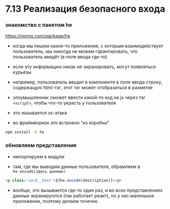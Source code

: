# 7.13 Реализация безопасного входа

### знакомство с пакетом he

https://npmjs.com/package/he

- когда мы пишем какое-то приложение, с которым взаимодействует пользователь, мы никогда не можем гарантировать, что пользователь введёт (в поле ввода где-то)

- если эту информацию никак не экранировать, могут появляться курьёзы

- например, пользователь вводит в компоненте в поле ввода строку, содержащую html-тэг, этот тэг может отобразиться в разметке

- злоумышленник сможет ввести какой-то код на js через тэг `<script>`, чтобы что-то украсть у пользователя

- это называется xs-атака

- во фреймворках это встроено "из коробки"

```bash
npm install -E he
```

### обновляем представления

- импортируем в модули

- там, где мы выводим данные пользователя, обрамляем в `he.encode(здесь данные)`

```js
<p class='card__text'>${he.encode(description)}</p>
```

- вообще, это вызывается где-то один раз, и во всех представлениях данные экранируются (так работает реакт), но у нас маленькое приложение, поэтому делаем точечно
